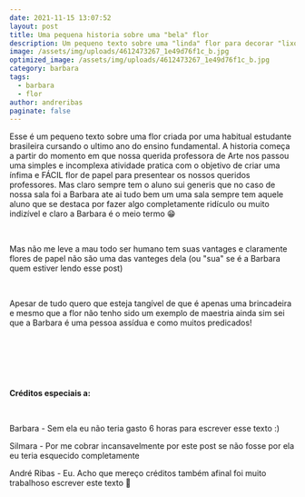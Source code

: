 ```yaml
---
date: 2021-11-15 13:07:52
layout: post
title: Uma pequena historia sobre uma "bela" flor
description: Um pequeno texto sobre uma "linda" flor para decorar "lixo"
image: /assets/img/uploads/4612473267_1e49d76f1c_b.jpg
optimized_image: /assets/img/uploads/4612473267_1e49d76f1c_b.jpg
category: barbara
tags:
  - barbara
  - flor
author: andreribas
paginate: false
---
```

Esse é um pequeno texto sobre uma flor criada por uma habitual estudante brasileira cursando o ultimo ano do ensino fundamental. A historia começa a partir do momento em que nossa querida professora de Arte nos passou uma simples e incomplexa atividade pratica com o objetivo de criar uma ínfima e FÁCIL flor de papel para presentear os nossos queridos professores. Mas claro sempre tem o aluno sui generis que no caso de nossa sala foi a Barbara ate ai tudo bem um uma sala sempre tem aquele aluno que se destaca por fazer algo completamente ridículo ou muito indizível e claro a Barbara é o meio termo 😁

⁣

Mas não me leve a mau todo ser humano tem suas vantages e claramente flores de papel não são uma das vanteges dela (ou "sua" se é a Barbara quem estiver lendo esse post)

⁣

Apesar de tudo quero que esteja tangível de que é apenas uma brincadeira e mesmo que a flor não tenho sido um exemplo de maestria ainda sim sei que a Barbara é uma pessoa assídua e como muitos predicados!

⁣

⁣

⁣⁣

**Créditos especiais a:**

⁣

Barbara - Sem ela eu não teria gasto 6 horas para escrever esse texto :)

⁣Silmara - Por me cobrar incansavelmente por este post se não fosse por ela eu teria esquecido completamente

⁣André Ribas - Eu. Acho que mereço créditos também afinal foi muito trabalhoso escrever este texto 🤷
